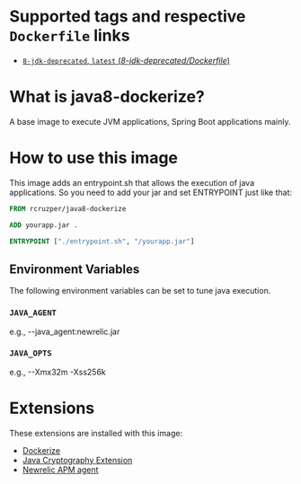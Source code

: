 # Supported tags and respective `Dockerfile` links

- [`8-jdk-deprecated`, `latest` (*8-jdk-deprecated/Dockerfile*)](https://raw.githubusercontent.com/rcruzper/java8-dockerize/master/8-jdk-deprecated/Dockerfile)

# What is java8-dockerize?

A base image to execute JVM applications, Spring Boot applications mainly.

# How to use this image

This image adds an entrypoint.sh that allows the execution of java applications. So you need to add your jar and set ENTRYPOINT just like that:
```Dockerfile
FROM rcruzper/java8-dockerize

ADD yourapp.jar .

ENTRYPOINT ["./entrypoint.sh", "/yourapp.jar"]
```

## Environment Variables

The following environment variables can be set to tune java execution.

### `JAVA_AGENT`
e.g., --java_agent:newrelic.jar

### `JAVA_OPTS`
e.g., --Xmx32m -Xss256k

# Extensions

These extensions are installed with this image:

- [Dockerize](https://github.com/jwilder/dockerize)
- [Java Cryptography Extension](https://en.wikipedia.org/wiki/Java_Cryptography_Extension)
- [Newrelic APM agent](https://newrelic.com/application-monitoring)
